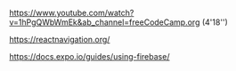 https://www.youtube.com/watch?v=1hPgQWbWmEk&ab_channel=freeCodeCamp.org (4'18'')

https://reactnavigation.org/

https://docs.expo.io/guides/using-firebase/